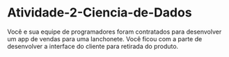 # Atividade-2-Ciencia-de-Dados
Você e sua equipe de programadores foram contratados para desenvolver um app de vendas para uma lanchonete. Você ficou com a parte de desenvolver a interface do cliente para retirada do produto.
